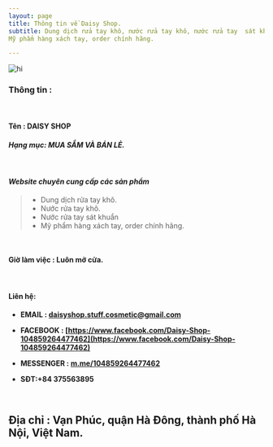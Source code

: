 ```yaml
---
layout: page
title: Thông tin về Daisy Shop.
subtitle: Dung dịch rửa tay khô, nước rửa tay khô, nước rửa tay  sát khuẩn.
Mỹ phẩm hàng xách tay, order chính hãng.

---
```

![hi](img/calm-down.png)

### Thông tin :
&nbsp;
#### Tên : DAISY SHOP

####  _Hạng mục: MUA SẮM VÀ BÁN LẺ._
&nbsp;

#### _Website chuyên cung cấp các sản phẩm_
  > - Dung dịch rửa tay khô.
  > - Nước rửa tay khô.
  > - Nước rửa tay  sát khuẩn
  > - Mỹ phẩm hàng xách tay, order chính hãng.

&nbsp;
#### Giờ làm việc : Luôn mở cửa.
&nbsp;
#### Liên hệ:

- **EMAIL : [daisyshop.stuff.cosmetic@gmail.com](daisyshop.stuff.cosmetic@gmail.com)**

- **FACEBOOK : [https://www.facebook.com/Daisy-Shop-104859264477462](https://www.facebook.com/Daisy-Shop-104859264477462)**

- **MESSENGER : [m.me/104859264477462](m.me/104859264477462)**

- **SĐT:+84 375563895**

&nbsp;

## Địa chỉ : Vạn Phúc, quận Hà Đông, thành phố Hà Nội, Việt Nam. 

&nbsp;
&nbsp;

 

